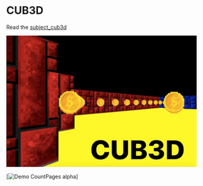 # CUB3D

Read the [subject_cub3d](https://github.com/ninellekam/cub3D/blob/master/subject_cub3d.pdf)

![alt text](png_readme/first.png "Описание будет тут")​

[![Demo CountPages alpha](https://j.gifs.com/nxB6E4.gif)]